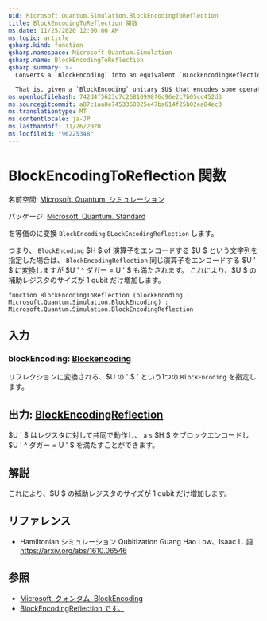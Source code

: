 ```yaml
---
uid: Microsoft.Quantum.Simulation.BlockEncodingToReflection
title: BlockEncodingToReflection 関数
ms.date: 11/25/2020 12:00:00 AM
ms.topic: article
qsharp.kind: function
qsharp.namespace: Microsoft.Quantum.Simulation
qsharp.name: BlockEncodingToReflection
qsharp.summary: >-
  Converts a `BlockEncoding` into an equivalent `BLockEncodingReflection`.

  That is, given a `BlockEncoding` unitary $U$ that encodes some operator $H$ of interest, converts it into a `BlockEncodingReflection` $U'$ that encodes the same operator, but also satisfies $U'^\dagger = U'$. This increases the size of the auxiliary register of $U$ by one qubit.
ms.openlocfilehash: 742d4f5623c7c26810998f6c96e2c7b05cc452d3
ms.sourcegitcommit: a87c1aa8e7453360025e47ba614f25b02ea84ec3
ms.translationtype: MT
ms.contentlocale: ja-JP
ms.lasthandoff: 11/26/2020
ms.locfileid: "96225348"
---
```

# <a name="blockencodingtoreflection-function"></a>BlockEncodingToReflection 関数

名前空間: [Microsoft. Quantum. シミュレーション](xref:Microsoft.Quantum.Simulation)

パッケージ: [Microsoft. Quantum. Standard](https://nuget.org/packages/Microsoft.Quantum.Standard)


を等価のに変換 `BlockEncoding` `BLockEncodingReflection` します。

つまり、 `BlockEncoding` $H $ of 演算子をエンコードする $U $ という文字列を指定した場合は、 `BlockEncodingReflection` 同じ演算子をエンコードする $U ' $ に変換しますが $U ' ^ ダガー = U ' $ も満たされます。
これにより、$U $ の補助レジスタのサイズが 1 qubit だけ増加します。

```qsharp
function BlockEncodingToReflection (blockEncoding : Microsoft.Quantum.Simulation.BlockEncoding) : Microsoft.Quantum.Simulation.BlockEncodingReflection
```


## <a name="input"></a>入力

### <a name="blockencoding--blockencoding"></a>blockEncoding: [Blockencoding](xref:Microsoft.Quantum.Simulation.BlockEncoding)

リフレクションに変換される、$U の ' $ ' という1つの `BlockEncoding` を指定します。



## <a name="output--blockencodingreflection"></a>出力: [BlockEncodingReflection](xref:Microsoft.Quantum.Simulation.BlockEncodingReflection)

$U ' $ はレジスタに対して共同で動作し、 `a` `s` $H $ をブロックエンコードし $U ' ^ ダガー = U ' $ を満たすことができます。

## <a name="remarks"></a>解説

これにより、$U $ の補助レジスタのサイズが 1 qubit だけ増加します。

## <a name="references"></a>リファレンス

- Hamiltonian シミュレーション Qubitization Guang Hao Low、Isaac L. 語 https://arxiv.org/abs/1610.06546

## <a name="see-also"></a>参照

- [Microsoft. クォンタム. BlockEncoding](xref:Microsoft.Quantum.Simulation.BlockEncoding)
- [BlockEncodingReflection です。](xref:Microsoft.Quantum.Simulation.BlockEncodingReflection)